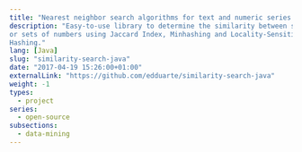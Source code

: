 ```yaml
---
title: "Nearest neighbor search algorithms for text and numeric series in Java"
description: "Easy-to-use library to determine the similarity between strings
or sets of numbers using Jaccard Index, Minhashing and Locality-Sensitive
Hashing."
lang: [Java]
slug: "similarity-search-java"
date: "2017-04-19 15:26:00+01:00"
externalLink: "https://github.com/edduarte/similarity-search-java"
weight: -1
types:
  - project
series:
  - open-source
subsections:
  - data-mining
---
```

